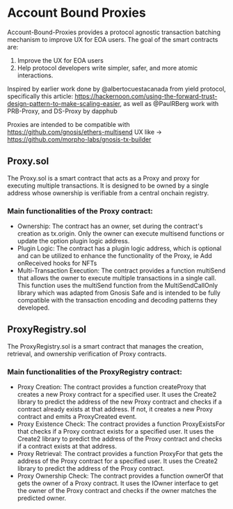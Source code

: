 # Account Bound Proxies

Account-Bound-Proxies provides a protocol agnostic transaction batching mechanism to improve UX for EOA users. The goal of the smart contracts are:
 1. Improve the UX for EOA users
 2. Help protocol developers write simpler, safer, and more atomic interactions.

Inspired by earlier work done by @albertocuestacanada from yield protocol, specifically this article: https://hackernoon.com/using-the-forward-trust-design-pattern-to-make-scaling-easier, as well as @PaulRBerg work with PRB-Proxy, and DS-Proxy by dapphub

Proxies are intended to be compatible with https://github.com/gnosis/ethers-multisend
UX like -> https://github.com/morpho-labs/gnosis-tx-builder

## Proxy.sol

The Proxy.sol is a smart contract that acts as a Proxy and proxy for executing multiple transactions. It is designed to be owned by a single address whose ownership is verifiable from a central onchain registry.

### Main functionalities of the Proxy contract:

- Ownership: The contract has an owner, set during the contract's creation as tx.origin. Only the owner can execute multisend functions or update the option plugin logic address.
- Plugin Logic: The contract has a plugin logic address, which is optional and can be utilized to enhance the functionality of the Proxy, ie Add onReceived hooks for NFTs
- Multi-Transaction Execution: The contract provides a function multiSend that allows the owner to execute multiple transactions in a single call. This function uses the multiSend function from the MultiSendCallOnly library which was adapted from Gnosis Safe and is intended to be fully compatible with the transaction encoding and decoding patterns they developed.

## ProxyRegistry.sol

The ProxyRegistry.sol is a smart contract that manages the creation, retrieval, and ownership verification of Proxy contracts.

### Main functionalities of the ProxyRegistry contract:

- Proxy Creation: The contract provides a function createProxy that creates a new Proxy contract for a specified user. It uses the Create2 library to predict the address of the new Proxy contract and checks if a contract already exists at that address. If not, it creates a new Proxy contract and emits a ProxyCreated event.
- Proxy Existence Check: The contract provides a function ProxyExistsFor that checks if a Proxy contract exists for a specified user. It uses the Create2 library to predict the address of the Proxy contract and checks if a contract exists at that address.
- Proxy Retrieval: The contract provides a function ProxyFor that gets the address of the Proxy contract for a specified user. It uses the Create2 library to predict the address of the Proxy contract.
- Proxy Ownership Check: The contract provides a function ownerOf that gets the owner of a Proxy contract. It uses the IOwner interface to get the owner of the Proxy contract and checks if the owner matches the predicted owner.
